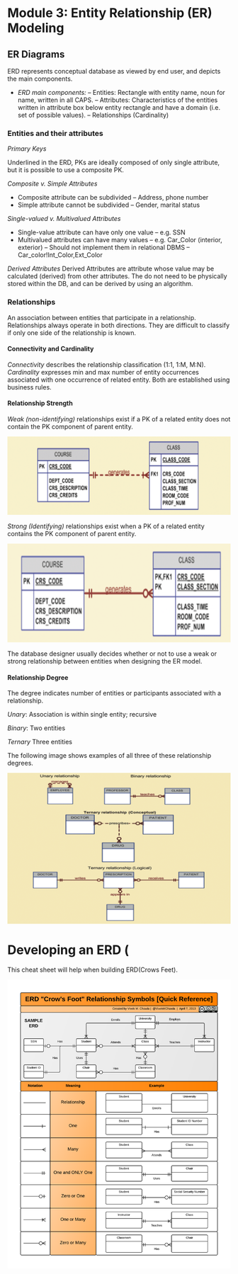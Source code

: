 # Module 3: Entity Relationship (ER) Modeling

## ER Diagrams
ERD represents conceptual database as viewed by end user, and depicts the main components.

- *ERD main components:*
    – Entities: Rectangle with entity name, noun for name, written in all CAPS.
    – Attributes: Characteristics of the entities written in attribute box below entity rectangle and have a domain (i.e. set of possible values).
    – Relationships (Cardinality)

### Entities and their attributes

*Primary Keys*

Underlined in the ERD, PKs are ideally composed of only single attribute, but it is possible to use a composite PK.

*Composite v. Simple Attributes*

- Composite attribute can be subdivided
    – Address, phone number
- Simple attribute cannot be subdivided
    – Gender, marital status

*Single-valued v. Multivalued Attributes*

- Single-value attribute can have only one value
    – e.g. SSN
- Multivalued attributes can have many values
    – e.g. Car_Color (interior, exterior)
    – Should not implement them in relational DBMS
    – Car_color!Int_Color,Ext_Color

*Derived Attributes*
Derived Attributes are attribute whose value may be calculated (derived) from other attributes. The do not need to be physically stored within the DB, and can be derived by using an algorithm.

### Relationships

An association between entities that participate in a relationship. Relationships always operate in both directions. They are difficult to classify if only one side of the relationship is known.

#### Connectivity and Cardinality

*Connectivity* describes the relationship classification (1:1, 1:M, M:N). *Cardinality* expresses min and max number of entity occurrences associated with one occurrence of related entity. Both are established using business rules.

#### Relationship Strength

*Weak (non-identifying)* relationships exist if a PK of a related entity does not contain the PK component of parent entity.

![Weak Relationship Example](./img/m3.weak.relation.png)

*Strong (Identifying)* relationships exist when a PK of a related entity contains the PK component of parent entity.

![Strong Relationship Example](./img/m3.strong.relation.png)

The database designer usually decides whether or not to use a weak or strong relationship between entities when designing the ER model.

#### Relationship Degree

The degree indicates number of entities or participants associated with a relationship.

*Unary*: Association is within single entity; recursive

*Binary*: Two entities

*Ternary* Three entities

The following image shows examples of all three of these relationship degrees.

![Relationship Degree Example](./img/m3.deg.relation.png)


# Developing an ERD (

This cheat sheet will help  when building ERD(Crows Feet).

![ERD Cheat Sheet](./img/m3.erdcheatsheet.png)







